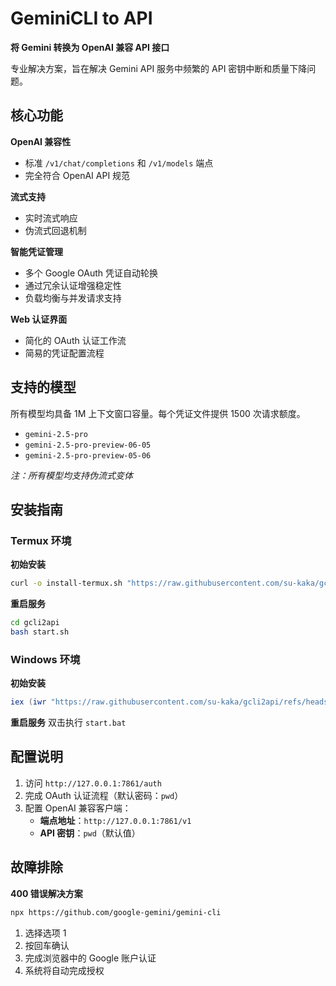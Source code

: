 # GeminiCLI to API

**将 Gemini 转换为 OpenAI 兼容 API 接口**

专业解决方案，旨在解决 Gemini API 服务中频繁的 API 密钥中断和质量下降问题。

## 核心功能

**OpenAI 兼容性**
- 标准 `/v1/chat/completions` 和 `/v1/models` 端点
- 完全符合 OpenAI API 规范

**流式支持**
- 实时流式响应
- 伪流式回退机制

**智能凭证管理**
- 多个 Google OAuth 凭证自动轮换
- 通过冗余认证增强稳定性
- 负载均衡与并发请求支持

**Web 认证界面**
- 简化的 OAuth 认证工作流
- 简易的凭证配置流程

## 支持的模型

所有模型均具备 1M 上下文窗口容量。每个凭证文件提供 1500 次请求额度。

- `gemini-2.5-pro`
- `gemini-2.5-pro-preview-06-05`
- `gemini-2.5-pro-preview-05-06`

*注：所有模型均支持伪流式变体*

## 安装指南

### Termux 环境

**初始安装**
```bash
curl -o install-termux.sh "https://raw.githubusercontent.com/su-kaka/gcli2api/refs/heads/master/install-termux.sh" && chmod +x install-termux.sh && ./install-termux.sh
```

**重启服务**
```bash
cd gcli2api
bash start.sh
```

### Windows 环境

**初始安装**
```powershell
iex (iwr "https://raw.githubusercontent.com/su-kaka/gcli2api/refs/heads/master/install.ps1" -UseBasicParsing).Content
```

**重启服务**
双击执行 `start.bat`

## 配置说明

1. 访问 `http://127.0.0.1:7861/auth`
2. 完成 OAuth 认证流程（默认密码：`pwd`）
3. 配置 OpenAI 兼容客户端：
   - **端点地址**：`http://127.0.0.1:7861/v1`
   - **API 密钥**：`pwd`（默认值）

## 故障排除

**400 错误解决方案**
```bash
npx https://github.com/google-gemini/gemini-cli
```
1. 选择选项 1
2. 按回车确认
3. 完成浏览器中的 Google 账户认证
4. 系统将自动完成授权